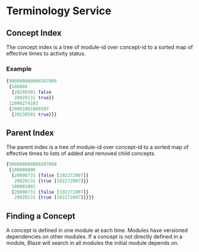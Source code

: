 # Terminology Service

## Concept Index

The concept index is a tree of module-id over concept-id to a sorted map of effective times to activity status.

### Example

```clojure
{900000000000207008
 {106004
  {20240301 false
   20020131 true}}
 11000274103 
 {20081001000107
  {20230501 true}}}
```

## Parent Index

The parent index is a tree of module-id over concept-id to a sorted map of effective times to lists of added and removed child concepts.

```clojure
{900000000000207008
 {100000000
  {20090731 {false [102272007]}
   20020131 {true [102272007]}}
  100001001
  {20090731 {false [102272007]}
   20020131 {true [102272007]}}}}
```

## Finding a Concept

A concept is defined in one module at each time. Modules have versioned dependencies on other modules. If a concept is not directly defined in a module, Blaze will search in all modules the initial module depends on.
